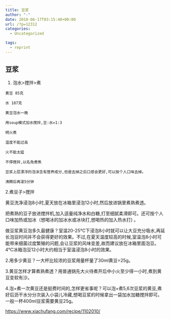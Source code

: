 ```yaml
---
title: 豆浆
author: "-"
date: 2018-06-17T03:15:48+00:00
url: /?p=12312
categories:
  - Uncategorized

tags:
  - reprint
---
```

## 豆浆
  1. 泡水>搅拌>煮
  
    黄豆 85克
  
    水 187克
  
    黄豆泡水一晚
  
    用soup模式加水搅拌,豆:水=1:3
  
    明火煮
  
    温度不能过高
  
    火不能太猛
  
    不停搅拌,以名免煮焦
  
    豆浆上层漂浮的泡沫含有营养成分,但是去掉之后口感会更好,可以按个人口味去掉。
  
    沸腾后再滚5分钟

2.煮豆子>搅拌
  
黄豆洗净浸泡8小时,夏天放在冰箱里浸泡12小时,然后放进锅里煮熟煮透。
  
把煮熟的豆子放进搅拌机,加入适量纯净水和白糖,打至细腻柔滑即可。还可按个人口味加热或加冰（想喝冰的加冰水或冰块打,想喝热的加入热水打) 。

做豆浆黄豆泡多久最健康？室温20-25℃下浸泡8小时就可以让大豆充分吸水,再延长泡豆时间并不会获得更好的效果。不过,在夏天温度较高的时候,室温泡8小时可能带来细菌过度繁殖的问题,会让豆浆的风味变差,故而建议放在冰箱里面泡豆。4℃冰箱泡豆12小时大约相当于室温浸泡8小时的效果。
  
2.用多少黄豆？一大杯比较浓的豆浆用量杯量了30ml黄豆=25g。
  
3.黄豆怎样才算煮熟煮透？用普通锅先大火待煮开后中小火至少得一小时,煮到黄豆变软有沙。
  
4.泡+煮一次黄豆还是挺费时间的,怎样更省事呢？可以泡+煮5,6次豆浆的黄豆,煮好后沥干水分分次装入小袋儿冷藏,想喝豆浆的时候拿出一袋加水加糖搅拌即可。一般一杯400ml豆浆需要黄豆25g。
  
https://www.xiachufang.com/recipe/1102010/